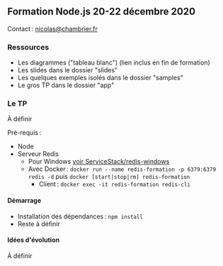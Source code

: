 ## Formation Node.js 20-22 décembre 2020

Contact : nicolas@chambrier.fr

### Ressources

- Les diagrammes ("tableau blanc") (lien inclus en fin de formation)
- Les slides dans le dossier "slides"
- Les quelques exemples isolés dans le dossier "samples"
- Le gros TP dans le dossier "app"

### Le TP

À définir

Pré-requis :

- Node
- Serveur Redis
  * Pour Windows [voir ServiceStack/redis-windows](https://github.com/ServiceStack/redis-windows)
  * Avec Docker : `docker run --name redis-formation -p 6379:6379 redis -d` puis `docker [start|stop|rm] redis-formation`
    * Client : `docker exec -it redis-formation redis-cli`

#### Démarrage

* Installation des dépendances : `npm install`
* Reste à définir

#### Idées d'évolution

À définir